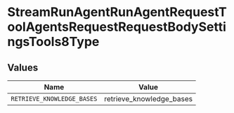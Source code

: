 # StreamRunAgentRunAgentRequestToolAgentsRequestRequestBodySettingsTools8Type


## Values

| Name                       | Value                      |
| -------------------------- | -------------------------- |
| `RETRIEVE_KNOWLEDGE_BASES` | retrieve_knowledge_bases   |